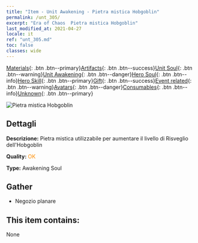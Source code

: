 ```yaml
---
title: "Item - Unit Awakening - Pietra mistica Hobgoblin"
permalink: /unt_305/
excerpt: "Era of Chaos  Pietra mistica Hobgoblin"
last_modified_at: 2021-04-27
locale: it
ref: "unt_305.md"
toc: false
classes: wide
---
```

 [Materials](/ItemsIT/){: .btn .btn--primary}[Artifacts](/ItemsIT/Artifacts/){: .btn .btn--success}[Unit Soul](/ItemsIT/UnitSoul/){: .btn .btn--warning}[Unit Awakening](/ItemsIT/UnitAwakening/){: .btn .btn--danger}[Hero Soul](/ItemsIT/HeroSoul/){: .btn .btn--info}[Hero Skill](/ItemsIT/HeroSkill/){: .btn .btn--primary}[Gift](/ItemsIT/Gift/){: .btn .btn--success}[Event related](/ItemsIT/Events/){: .btn .btn--warning}[Avatars](/ItemsIT/Avatars/){: .btn .btn--danger}[Consumables](/ItemsIT/Consumables/){: .btn .btn--info}[Unknown](/ItemsIT/Unknown/){: .btn .btn--primary}

 ![Pietra mistica Hobgoblin](/images/u/tia_shourenzhanshi.jpg)

## Dettagli
 **Descrizione:** Pietra mistica utilizzabile per aumentare il livello di Risveglio dell'Hobgoblin

 **Quality:** <span style="color: #FF8C00">OK</span>

 **Type:** Awakening Soul

## Gather

*    Negozio planare 

## This item contains:

  None

